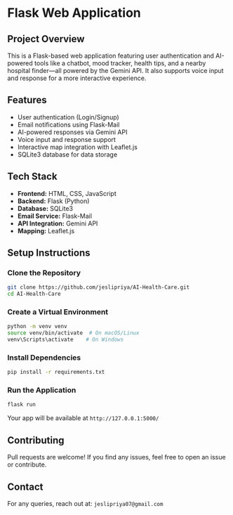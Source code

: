 # Flask Web Application

## Project Overview
This is a Flask-based web application featuring user authentication and AI-powered tools like a chatbot, mood tracker, health tips, and a nearby hospital finder—all powered by the Gemini API. It also supports voice input and response for a more interactive experience.

## Features
- User authentication (Login/Signup)
- Email notifications using Flask-Mail
- AI-powered responses via Gemini API
- Voice input and response support 
- Interactive map integration with Leaflet.js
- SQLite3 database for data storage

## Tech Stack
- **Frontend:** HTML, CSS, JavaScript
- **Backend:** Flask (Python)
- **Database:** SQLite3
- **Email Service:** Flask-Mail
- **API Integration:** Gemini API
- **Mapping:** Leaflet.js

## Setup Instructions

### Clone the Repository
```bash
git clone https://github.com/jeslipriya/AI-Health-Care.git
cd AI-Health-Care
```

### Create a Virtual Environment
```bash
python -m venv venv
source venv/bin/activate  # On macOS/Linux
venv\Scripts\activate    # On Windows
```

### Install Dependencies
```bash
pip install -r requirements.txt
```

### Run the Application
```bash
flask run
```
Your app will be available at `http://127.0.0.1:5000/`

## Contributing
Pull requests are welcome! If you find any issues, feel free to open an issue or contribute.

## Contact
For any queries, reach out at: `jeslipriya07@gmail.com`

